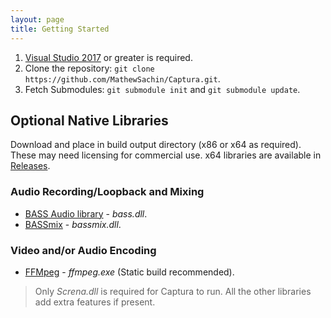 ```yaml
---
layout: page
title: Getting Started
---
```


1. [Visual Studio 2017](https://visualstudio.com) or greater is required.
2. Clone the repository: `git clone https://github.com/MathewSachin/Captura.git`.
3. Fetch Submodules: `git submodule init` and `git submodule update`.

## Optional Native Libraries
Download and place in build output directory (x86 or x64 as required).
These may need licensing for commercial use.
x64 libraries are available in [Releases](https://github.com/MathewSachin/Captura/releases).

### Audio Recording/Loopback and Mixing
- [BASS Audio library](http://www.un4seen.com/download.php?bass24) - *bass.dll*.
- [BASSmix](http://www.un4seen.com/download.php?bassmix24) - *bassmix.dll*.

### Video and/or Audio Encoding
- [FFMpeg](https://ffmpeg.zeranoe.com/builds/) - *ffmpeg.exe* (Static build recommended).

>Only _Screna.dll_ is required for Captura to run. All the other libraries add extra features if present.